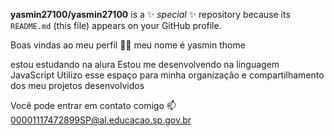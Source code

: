 
**yasmin27100/yasmin27100** is a ✨ _special_ ✨ repository because its `README.md` (this file) appears on your GitHub profile.

Boas vindas ao meu perfil 💙💙
meu nome é yasmin thome 

 estou estudando na alura 
Estou me desenvolvendo na linguagem JavaScript
Utilizo esse espaço para minha organização e compartilhamento dos meu projetos desenvolvidos

Você pode entrar em contato comigo 📫
00001117472899SP@al.educacao.sp.gov.br
